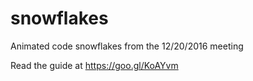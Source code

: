 # snowflakes
Animated code snowflakes from the 12/20/2016 meeting

Read the guide at https://goo.gl/KoAYvm 

